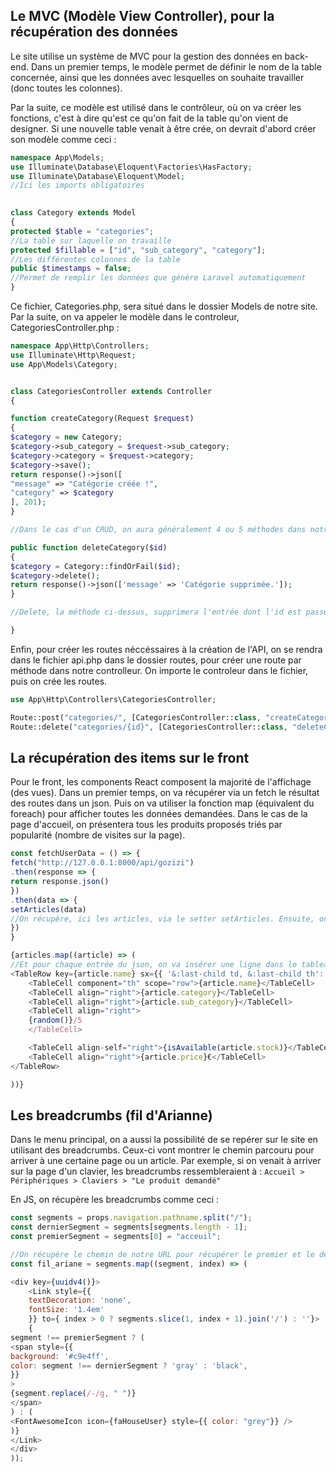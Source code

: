 ## Le MVC (Modèle View Controller), pour la récupération des données

Le site utilise un système de MVC pour la gestion des données en back-end.
Dans un premier temps, le modèle permet de définir le nom de la table concernée, ainsi que les données avec lesquelles on souhaite travailler (donc toutes les colonnes).

Par la suite, ce modèle est utilisé dans le contrôleur, où on va créer les fonctions, c'est à dire qu'est ce qu'on fait de la table qu'on vient de designer. Si une nouvelle table venait à être crée, on devrait d'abord créer son modèle comme ceci :

```php
namespace App\Models;
use Illuminate\Database\Eloquent\Factories\HasFactory;
use Illuminate\Database\Eloquent\Model;
//Ici les imports obligatoires
  

class Category extends Model
{
protected $table = "categories";
//La table sur laquelle on travaille
protected $fillable = ["id", "sub_category", "category"];
//Les différentes colonnes de la table
public $timestamps = false;
//Permet de remplir les données que génère Laravel automatiquement
}
```

Ce fichier, Categories.php, sera situé dans le dossier Models de notre site. Par la suite, on va appeler le modèle dans le controleur, CategoriesController.php :

```php
namespace App\Http\Controllers;
use Illuminate\Http\Request;
use App\Models\Category;


class CategoriesController extends Controller
{

function createCategory(Request $request)
{
$category = new Category;
$category->sub_category = $request->sub_category;
$category->category = $request->category;
$category->save();
return response()->json([
"message" => "Catégorie créée !",
"category" => $category
], 201);
}

//Dans le cas d'un CRUD, on aura généralement 4 ou 5 méthodes dans notre classes, pour chaque évenement de notre API. Par exemple ici la fonction createCategory, qui sera appelée en POST, permet de créer une nouvelle entrée dans la table en utilisant les données passées en paramètre (généralement récupérées via un formulaire).

public function deleteCategory($id)
{
$category = Category::findOrFail($id);
$category->delete();
return response()->json(['message' => 'Catégorie supprimée.']);
}

//Delete, la méthode ci-dessus, supprimera l'entrée dont l'id est passé en paramètre. 

}
```

Enfin, pour créer les routes néccéssaires à la création de l'API, on se rendra dans le fichier api.php dans le dossier routes, pour créer une route par méthode dans notre controlleur. On importe le controleur dans le fichier, puis on crée les routes.

```php
use App\Http\Controllers\CategoriesController;

Route::post("categories/", [CategoriesController::class, "createCategory"]);
Route::delete("categories/{id}", [CategoriesController::class, "deleteCategory"]);

```

## La récupération des items sur le front

Pour le front, les components React composent la majorité de l'affichage (des vues). Dans un premier temps, on va récupérer via un fetch le résultat des routes dans un json. Puis on va utiliser la fonction map (équivalent du foreach) pour afficher toutes les données demandées. Dans le cas de la page d'accueil, on présentera tous les produits proposés triés par popularité (nombre de visites sur la page).

```js
const fetchUserData = () => {
fetch("http://127.0.0.1:8000/api/gozizi")
.then(response => {
return response.json()
})
.then(data => {
setArticles(data)
//On récupère, ici les articles, via le setter setArticles. Ensuite, on va boucler via map sur articles.
})
}

{articles.map((article) => (
//Et pour chaque entrée du json, on va insérer une ligne dans le tableau.
<TableRow key={article.name} sx={{ '&:last-child td, &:last-child th': { border: 0 } }}>
	<TableCell component="th" scope="row">{article.name}</TableCell>
	<TableCell align="right">{article.category}</TableCell>
	<TableCell align="right">{article.sub_category}</TableCell>
	<TableCell align="right">
	{random()}/5
	</TableCell>

	<TableCell align-self="right">{isAvailable(article.stock)}</TableCell>
	<TableCell align="right">{article.price}€</TableCell>
</TableRow>

))}
```

## Les breadcrumbs (fil d'Arianne)

Dans le menu principal, on a aussi la possibilité de se repérer sur le site en utilisant des breadcrumbs. Ceux-ci vont montrer le chemin parcouru pour arriver à une certaine page ou un article. Par exemple, si on venait à arriver sur la page d'un clavier, les breadcrumbs ressembleraient à :
`Accueil > Périphériques > Claviers > "Le produit demandé"`

En JS, on récupère les breadcrumbs comme ceci : 

```js
const segments = props.navigation.pathname.split("/");
const dernierSegment = segments[segments.length - 1];
const premierSegment = segments[0] = "acceuil";

//On récupère le chemin de notre URL pour récupérer le premier et le dernier segment de notre chemin
const fil_ariane = segments.map((segment, index) => (

<div key={uuidv4()}>
	<Link style={{
	textDecoration: 'none',
	fontSize: '1.4em'
	}} to={ index > 0 ? segments.slice(1, index + 1).join('/') : ''}>
	{
segment !== premierSegment ? (
<span style={{
background: '#c9e4ff',
color: segment !== dernierSegment ? 'gray' : 'black',
}}
>
{segment.replace(/-/g, " ")}
</span>
) : (
<FontAwesomeIcon icon={faHouseUser} style={{ color: "grey"}} />
)}
</Link>
</div>
));

```
